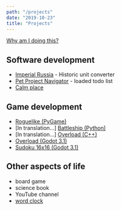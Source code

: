 ```yaml
---
path: "/projects"
date: "2019-10-23"
title: "Projects"
---
```


[Why am I doing this?](/projects/why-am-i-doing-this)

## Software development

- [Imperial Russia](/projects/imperial-russia) - Historic unit converter
- [Pet Project Navigator](/projects/pet-project-navigator) - loaded todo list
- [Calm place](/projects/calm-place)


## Game development

- [Roguelike (PyGame)](/gamedev/pyroguelike)
- [In translation...] [Battleship (Python)](/gamedev/battleship)
- [In translation...] [Overload (C++)](/gamedev/overload-game)
- [Overload (Godot 3.1)](/gamedev/overload-godot)
- [Sudoku 16x16 (Godot 3.1)](/gamedev/sudoku-16x16)


## Other aspects of life

- board game
- science book
- YouTube channel
- [word clock](/projects/word-clock)